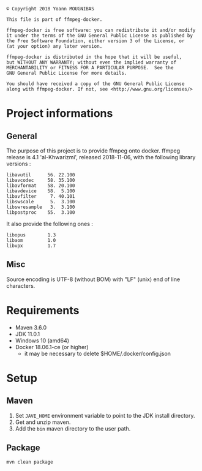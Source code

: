 ```
© Copyright 2018 Yoann MOUGNIBAS

This file is part of ffmpeg-docker.

ffmpeg-docker is free software: you can redistribute it and/or modify
it under the terms of the GNU General Public License as published by
the Free Software Foundation, either version 3 of the License, or
(at your option) any later version.

ffmpeg-docker is distributed in the hope that it will be useful,
but WITHOUT ANY WARRANTY; without even the implied warranty of
MERCHANTABILITY or FITNESS FOR A PARTICULAR PURPOSE.  See the
GNU General Public License for more details.

You should have received a copy of the GNU General Public License
along with ffmpeg-docker. If not, see <http://www.gnu.org/licenses/>
```

# Project informations

## General

The purpose of this project is to provide ffmpeg onto docker.
ffmpeg release is 4.1 'al-Khwarizmi', released 2018-11-06, with the following library versions :

```
libavutil      56. 22.100
libavcodec     58. 35.100
libavformat    58. 20.100
libavdevice    58.  5.100
libavfilter     7. 40.101
libswscale      5.  3.100
libswresample   3.  3.100
libpostproc    55.  3.100
```

It also provide the following ones :

```
libopus        1.3
libaom         1.0
libvpx         1.7
```

## Misc

Source encoding is UTF-8 (without BOM) with "LF" (unix) end of line characters.

# Requirements

* Maven 3.6.0
* JDK 11.0.1
* Windows 10 (amd64)
* Docker 18.06.1-ce (or higher)
   * it may be necessary to delete $HOME/.docker/config.json

# Setup

## Maven

1) Set `JAVE_HOME` environment variable to point to the JDK install directory.
1) Get and unzip maven.
1) Add the `bin` maven directory to the user path.

## Package

`mvn clean package`
